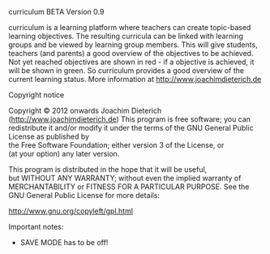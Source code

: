 curriculum BETA Version 0.9

curriculum is a learning platform where teachers can create topic-based learning objectives.
The resulting curricula can be linked with learning groups and be viewed by learning group members. 
This will give students, teachers (and parents) a good overview of the objectives to be achieved. 
Not yet reached objectives are shown in red - if a objective is achieved, it will be shown in green. 
So curriculum provides a good overview of the current learning status. 
More information at http://www.joachimdieterich.de

Copyright notice

Copyright © 2012 onwards Joachim Dieterich (http://www.joachimdieterich.de)
This program is free software; you can redistribute it and/or modify 
it under the terms of the GNU General Public License as published by  
the Free Software Foundation; either version 3 of the License, or     
(at your option) any later version.                                   

This program is distributed in the hope that it will be useful,       
but WITHOUT ANY WARRANTY; without even the implied warranty of        
MERCHANTABILITY or FITNESS FOR A PARTICULAR PURPOSE.  See the         
GNU General Public License for more details:                          

http://www.gnu.org/copyleft/gpl.html 
 
Important notes: 
- SAVE MODE has to be off! 
